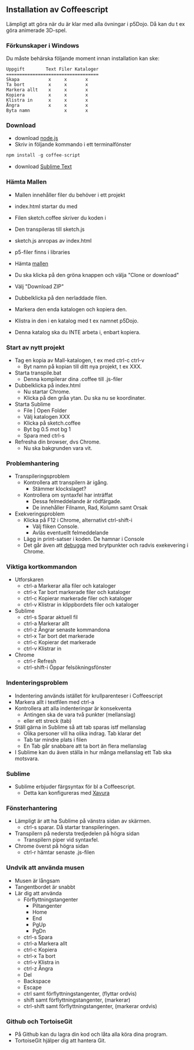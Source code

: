 ## Installation av Coffeescript

Lämpligt att göra när du är klar med alla övningar i p5Dojo.
Då kan du t ex göra animerade 3D-spel.

### Förkunskaper i Windows

Du måste behärska följande moment innan installation kan ske:

```    
Uppgift        Text Filer Kataloger
===================================
Skapa           x     x       x
Ta bort         x     x       x
Markera allt    x     x       x
Kopiera         x     x       x
Klistra in      x     x       x
Ångra           x     x       x
Byta namn             x       x
```    

### Download 

- download [node.js](https://nodejs.org/en/download)
- Skriv in följande kommando i ett terminalfönster
```javascript
npm install -g coffee-script
```
- download [Sublime Text](https://www.sublimetext.com/3)

### Hämta Mallen

* Mallen innehåller filer du behöver i ett projekt
* index.html startar du med
* Filen sketch.coffee skriver du koden i
* Den transpileras till sketch.js
* sketch.js anropas av index.html
* p5-filer finns i libraries

* Hämta [mallen](https://github.com/ChristerNilsson/000-Mall)
* Du ska klicka på den gröna knappen och välja "Clone or download"
* Välj "Download ZIP"
* Dubbelklicka på den nerladdade filen.
* Markera den enda katalogen och kopiera den.
* Klistra in den i en katalog med t ex namnet p5Dojo.
* Denna katalog ska du INTE arbeta i, enbart kopiera.

### Start av nytt projekt 

* Tag en kopia av Mall-katalogen, t ex med ctrl-c ctrl-v
  * Byt namn på kopian till ditt nya projekt, t ex XXX.
* Starta transpile.bat
  * Denna kompilerar dina .coffee till .js-filer
* Dubbelklicka på index.html
  * Nu startar Chrome.
  * Klicka på den gråa ytan. Du ska nu se koordinater.
* Starta Sublime
  * File | Open Folder 
  * Välj katalogen XXX
  * Klicka på sketch.coffee
  * Byt bg 0.5 mot bg 1
  * Spara med ctrl-s
* Refresha din browser, dvs Chrome.
  * Nu ska bakgrunden vara vit.

### Problemhantering

* Transpileringsproblem
  * Kontrollera att transpilern är igång.
    * Stämmer klockslaget?
  * Kontrollera om syntaxfel har inträffat
    * Dessa felmeddelande är rödfärgade.
    * De innehåller Filnamn, Rad, Kolumn samt Orsak
* Exekveringsproblem
  * Klicka på F12 i Chrome, alternativt ctrl-shift-i
    * Välj fliken Console.
    * Avläs eventuellt felmeddelande
  * Lägg in print-satser i koden. De hamnar i Console
  * Det går även att [debugga](https://developers.google.com/web/tools/chrome-devtools/javascript) med brytpunkter och radvis exekevering i Chrome. 

### Viktiga kortkommandon

* Utforskaren
  * ctrl-a Markerar alla filer och kataloger
  * ctrl-x Tar bort markerade filer och kataloger
  * ctrl-c Kopierar markerade filer och kataloger
  * ctrl-v Klistrar in klippbordets filer och kataloger
* Sublime
  * ctrl-s Sparar aktuell fil
  * ctrl-a Markerar allt
  * ctrl-z Ångrar senaste kommandona
  * ctrl-x Tar bort det markerade
  * ctrl-c Kopierar det markerade
  * ctrl-v Klistrar in
* Chrome
  * ctrl-r Refresh
  * ctrl-shift-i Öppar felsökningsfönster

### Indenteringsproblem

* Indentering används istället för krullparenteser i Coffeescript
* Markera allt i textfilen med ctrl-a
* Kontrollera att alla indenteringar är konsekventa
  * Antingen ska de vara två punkter (mellanslag) 
  * eller ett streck (tab)
* Ställ gärna in Sublime så att tab sparas istf mellanslag
  * Olika personer vill ha olika indrag. Tab klarar det
  * Tab tar mindre plats i filen
  * En Tab går snabbare att ta bort än flera mellanslag
* I Sublime kan du även ställa in hur många mellanslag ett Tab ska motsvara.

### Sublime

* Sublime erbjuder färgsyntax för bl a Coffeescript.
  * Detta kan konfigureras med [Xavura](https://github.com/Xavura/CoffeeScript-Sublime-Plugin)
  
### Fönsterhantering

* Lämpligt är att ha Sublime på vänstra sidan av skärmen.
  * ctrl-s sparar. Då startar transpileringen.
* Transpilern på nedersta tredjedelen på högra sidan
  * Transpilern piper vid syntaxfel.
* Chrome överst på högra sidan
  * ctrl-r hämtar senaste .js-filen
  
### Undvik att använda musen

* Musen är långsam
* Tangentbordet är snabbt
* Lär dig att använda
  * Förflyttningstangenter
    * Piltangenter
    * Home
    * End
    * PgUp
    * PgDn
  * ctrl-s Spara
  * ctrl-a Markera allt
  * ctrl-c Kopiera
  * ctrl-x Ta bort
  * ctrl-v Klistra in 
  * ctrl-z Ångra
  * Del 
  * Backspace
  * Escape
  * ctrl samt förflyttningstangenter, (flyttar ordvis)
  * shift samt förflyttningstangenter, (markerar)
  * ctrl-shift samt förflyttningstangenter, (markerar ordvis)

### Github och TortoiseGit

* På Github kan du lagra din kod och låta alla köra dina program.
* TortoiseGit hjälper dig att hantera Git.
